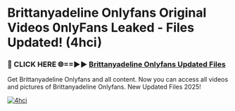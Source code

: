 # Brittanyadeline Onlyfans Original Videos 0nlyFans Leaked - Files Updated! (4hci)

<h3>🔴 CLICK HERE 🌐==►► <a href="https://tinyurl.com/2m67pmp6" rel="nofollow">Brittanyadeline Onlyfans Updated Files</a></h3>

Get Brittanyadeline Onlyfans and all content. Now you can access all videos and pictures of Brittanyadeline Onlyfans. New Updated Files 2025!

[![4hci](https://i.imgur.com/H4QAA4z.gif)](https://tinyurl.com/2m67pmp6)